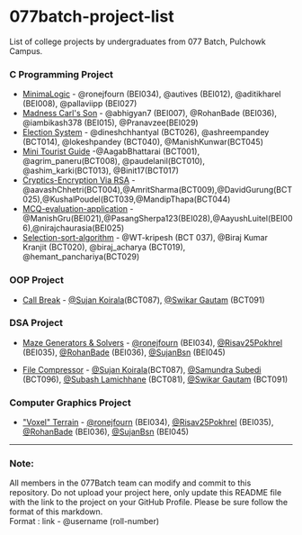 # 077batch-project-list
List of college projects by undergraduates from 077 Batch, Pulchowk Campus. 

### C Programming Project
* [MinimaLogic](https://github.com/First-Sem-C-Project/Minimalogic) - @ronejfourn (BEI034), @autives (BEI012), @aditikharel (BEI008), @pallaviipp (BEI027)
* [Madness Carl's Son](https://github.com/abhigyan7/chess) - @abhigyan7 (BEI007), @RohanBade (BEI036), @iambikash378 (BEI015), @Pranavzee(BEI029)
* [Election System](https://github.com/dineshchhantyal/c-project.git) - @dineshchhantyal (BCT026), @ashreempandey (BCT014), @lokeshpandey (BCT040), @ManishKunwar(BCT045)
* [Mini Tourist Guide](https://github.com/paudelanil/C-project) -@AagabBhattarai (BCT001), @agrim_paneru(BCT008), @paudelanil(BCT010), @ashim_karki(BCT013), @Binit17(BCT017)
* [Cryptics-Encryption Via RSA](https://github.com/A-atmos/RSAinC) -@aavashChhetri(BCT004),@AmritSharma(BCT009),@DavidGurung(BCT025),@KushalPoudel(BCT039,@MandipThapa(BCT044)
* [MCQ-evaluation-application](https://github.com/1st-sem-c-project/MCQ-evaluation-application) -@ManishGru(BEI021),@PasangSherpa123(BEI028),@AayushLuitel(BEI006),@nirajchaurasia(BEI025)
* [Selection-sort-algorithm](https://github.com/WT-Kripesh/C_miniproject_Selection-sort-algorithm) - @WT-kripesh (BCT 037), @Biraj Kumar Kranjit (BCT020), @biraj_acharya (BCT019), @hemant_panchariya(BCT029)

### OOP Project
* [Call Break](https://github.com/SwikarGautam/Call-Break)  - [@Sujan Koirala](https://github.com/Sujan-Koirala021)(BCT087), [@Swikar Gautam](https://github.com/SwikarGautam) (BCT091)

### DSA Project
* [Maze Generators & Solvers](https://github.com/ronejfourn/dsa-project) - [@ronejfourn](https://github.com/ronejfourn) (BEI034), [@Risav25Pokhrel](https://github.com/Risav25Pokhrel) (BEI035), [@RohanBade](https://github.com/RohanBade) (BEI036), [@SujanBsn](https://github.com/SujanBsn) (BEI045)

* [File Compressor](https://github.com/Sujan-Koirala021/File-Compressor)  - [@Sujan Koirala](https://github.com/Sujan-Koirala021)(BCT087), [@Samundra Subedi](https://github.com/Samundra-Subedi) (BCT096), [@Subash Lamichhane](https://github.com/Subash-Lamichhane) (BCT081), [@Swikar Gautam](https://github.com/SwikarGautam) (BCT091)

### Computer Graphics Project
* ["Voxel" Terrain](https://github.com/ronejfourn/graphics-project) - [@ronejfourn](https://github.com/ronejfourn) (BEI034), [@Risav25Pokhrel](https://github.com/Risav25Pokhrel) (BEI035), [@RohanBade](https://github.com/RohanBade) (BEI036), [@SujanBsn](https://github.com/SujanBsn) (BEI045)

---

### Note:

All members in the 077Batch team can modify and commit to this repository. Do not upload your project here, only update this README file with the link to the project on your GitHub Profile. Please be sure follow the format of this markdown.\
Format : link - @username (roll-number)
